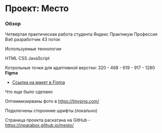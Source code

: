 # Проект: Место

### Обзор
Четвертая практическая работа студента Яндекс Практикум Профессия Вэб разработчик 43 поток

Используемые технологии

HTML
CSS
JavaScript

Котрольные точки для адаптивной верстки: 320 - 468 - 619 - 917 - 1280
**Figma**

* [Ссылка на макет в Figma](https://www.figma.com/file/2cn9N9jSkmxD84oJik7xL7/JavaScript.-Sprint-4?node-id=0%3A1)

Что еще было сделано

Оптиммизирваны фото в https://tinypng.com/

Подключены сторонние шрифты (локально)

Страница проекта раскатана на GitHub - https://inparabox.github.io/mesto/
